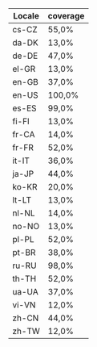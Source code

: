 ﻿| Locale | coverage |
| ------ | -------- |
| cs-CZ | 55,0% |
| da-DK | 13,0% |
| de-DE | 47,0% |
| el-GR | 13,0% |
| en-GB | 37,0% |
| en-US | 100,0% |
| es-ES | 99,0% |
| fi-FI | 13,0% |
| fr-CA | 14,0% |
| fr-FR | 52,0% |
| it-IT | 36,0% |
| ja-JP | 44,0% |
| ko-KR | 20,0% |
| lt-LT | 13,0% |
| nl-NL | 14,0% |
| no-NO | 13,0% |
| pl-PL | 52,0% |
| pt-BR | 38,0% |
| ru-RU | 98,0% |
| th-TH | 52,0% |
| ua-UA | 37,0% |
| vi-VN | 12,0% |
| zh-CN | 44,0% |
| zh-TW | 12,0% |
